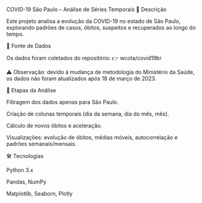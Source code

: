 COVID-19 São Paulo – Análise de Séries Temporais
📌 Descrição

Este projeto analisa a evolução da COVID-19 no estado de São Paulo, explorando padrões de casos, óbitos, suspeitos e recuperados ao longo do tempo.

📂 Fonte de Dados

Os dados foram coletados do repositório:
👉 wcota/covid19br

⚠️ Observação: devido à mudança de metodologia do Ministério da Saúde, os dados não foram atualizados após 18 de março de 2023.

🔎 Etapas da Análise

Filtragem dos dados apenas para São Paulo.

Criação de colunas temporais (dia da semana, dia do mês, mês).

Cálculo de novos óbitos e aceleração.

Visualizações: evolução de óbitos, médias móveis, autocorrelação e padrões semanais/mensais.

🛠️ Tecnologias

Python 3.x

Pandas, NumPy

Matplotlib, Seaborn, Plotly